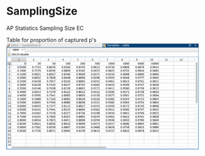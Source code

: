 # SamplingSize
AP Statistics Sampling Size EC


Table for proportion of captured p's
![alt text](https://github.com/BenMaydan/SamplingSize/blob/main/Screen%20Shot%202022-01-25%20at%2010.13.22%20PM.png)
